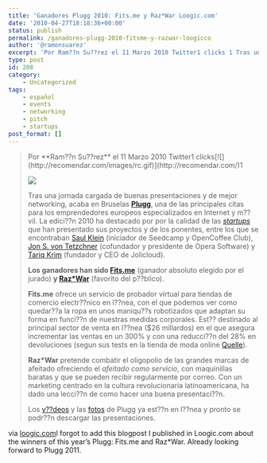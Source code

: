 ```yaml
---
title: 'Ganadores Plugg 2010: Fits.me y Raz*War Loogic.com'
date: '2010-04-27T18:18:36+00:00'
status: publish
permalink: /ganadores-plugg-2010-fitsme-y-razwar-loogicco
author: '@ramonsuarez'
excerpt: 'Por Ram??n Su??rez el 11 Marzo 2010 Twitter1 clicks 1 Tras una jornada cargada de buenas presentaciones y de mejor networking, acaba en Bruselas Plugg, una de las principales citas para los emprendedores europeos especializados en Internet y m??vil. ...'
type: post
id: 208
category:
    - Uncategorized
tags:
    - español
    - events
    - networking
    - pitch
    - startups
post_format: []
---
```

> <div> <span>Por **Ram??n Su??rez** el 11 Marzo 2010 <span> Twitter<span>1 clicks</span></span>[![](http://recomendar.com/images/rc.gif)](http://recomendar.com/)</span><span>1</span>
> 
> [![](http://plugg.eu/userfiles/images/banner468.gif)](http://plugg.eu)
> 
> Tras una jornada cargada de buenas presentaciones y de mejor networking, acaba en Bruselas **[Plugg](http://plugg.eu "Plugg Bruselas: iniciadores web y m??vil")**, una de las principales citas para los emprendedores europeos especializados en Internet y m??vil. La edici??n 2010 ha destacado por por la calidad de las [*startups*](http://loogic.com/dos-startups-espanolas-en-plugg/ "Dos empresas espa??olas finalistas concurso Startups Plugg") que han presentado sus proyectos y de los ponentes, entre los que se encontraban [Saul Klein](http://plugg.eu/program/speakers/p/detail/saul-klein "Saul Klein fundador de Seedcamp y OpenCoffee Club") (iniciador de Seedcamp y OpenCoffee Club), [Jon S. von Tetzchner](http://plugg.eu/program/speakers/p/detail/jon-s-von-tetzchner "Jon S Von Tetzchner, director de Opera en Plugg") (cofundador y presidente de Opera Software) y [Tariq Krim](http://plugg.eu/program/speakers/p/detail/tariq-krim "Tariq Krim, funddador y CEO de Jolicloud en Plugg") (fundador y CEO de Jolicloud).
> 
> **Los ganadores han sido [Fits.me](http://fits.me/ "Fits.me, provador robotizado virtual para ropa")** (ganador absoluto elegido por el jurado) **y [Raz\*War](http://www.razwar.com/ "Raz*War, el afeitado como servicio atrav??s de Internet")** (favorito del p??blico).
> 
> **Fits.me** ofrece un servicio de probador virtual para tiendas de comercio electr??nico en l??nea, con el que podemos ver como quedar??a la ropa en unos maniqu??s robotizados que adaptan su forma en funci??n de nuestras medidas corporales. Est?? destinado al principal sector de venta en l??nea ($26 millardos) en el que asegura incrementar las ventas en un 300% y con una reducci??n del 28% en devoluciones (segun sus tests en la tienda de moda online [Quelle](http://www.quelle.com/ "Quelle, tienda de ropa en internet")).
> 
> **Raz\*War** pretende combatir el oligopolio de las grandes marcas de afeitado ofreciendo el *afeitado como servicio*, con maquinillas baratas y que se pueden recibir regularmente por correo. Con un marketing centrado en la cultura revolucionaria latinoamericana, ha dado una lecci??n de como hacer una buena presentaci??n.
> 
> Los [v??deos](http://vimeo.com/plugg "V??deos de las presentaciones en Plugg 2010") y las [fotos](http://www.flickr.com/photos/pluggconference/ "Fotos conferencia Plugg Bruselas") de Plugg ya est??n en l??nea y pronto se podr??n descargar las presentaciones.
> 
> </div>

via [loogic.com](http://loogic.com/ganadores-plugg-2010-fitsme-razwar/)</div>I forgot to add this blogpost I published in Loogic.com about the winners of this year’s Plugg: Fits.me and Raz\*War. Already looking forward to Plugg 2011.

</div>